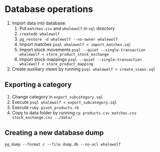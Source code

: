 # Database operations

1. Import data into database:
    1. Put ```matches.csv``` and ```whalewolf``` in ```sql``` directory
    2. ```createdb whalewolf```
    3. ```pg_restore -d whalewolf --no-owner whalewolf```
    4. Import matches ```psql whalewolf < import_matches.sql```
    5. Import stock movements ```psql --quiet --single-transaction whalewolf < store_product_stock_exchange```
    5. Import stock mappings ```psql --quiet --single-transaction whalewolf < store_product_mapping```
2. Create auxiliary views by running ```psql whalewolf < create_views.sql```

## Exporting a category

1. Change category in ```export_subcategory.sql```
2. Execute ```psql whalewolf < export_subcategory.sql```
3. Execute ```ruby pivot_products.rb```
4. Copy to data folder by running ```cp products.csv matches.csv stock_exchange.csv ../data/```

## Creating a new database dump

```pg_dump --format c --file dump.db --no-acl whalewolf```
